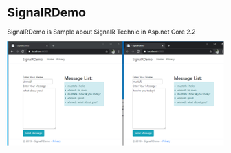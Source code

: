 # SignalRDemo
SignalRDemo is Sample about SignalR Technic in Asp.net Core 2.2

![alt text](https://github.com/KHkhalaf/SignalRDemo/blob/master/SignalRDemo/Screenshot.png)
